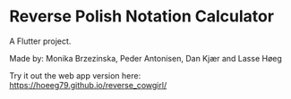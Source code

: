 # Reverse Polish Notation Calculator

A Flutter project.

Made by: Monika Brzezinska, Peder Antonisen, Dan Kjær and Lasse Høeg

Try it out the web app version here: 
https://hoeeg79.github.io/reverse_cowgirl/